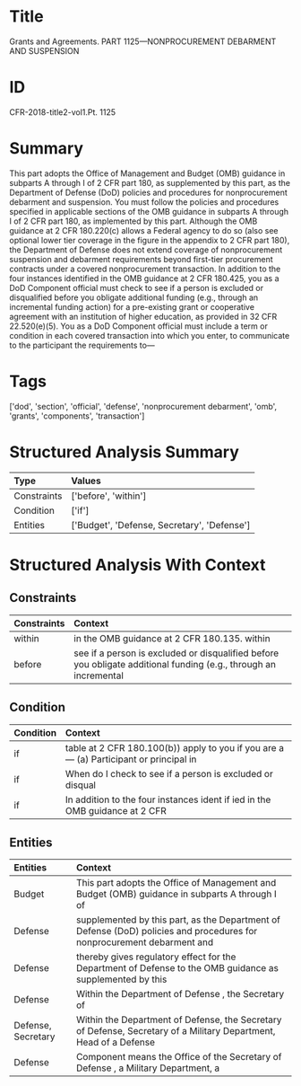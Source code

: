 # Title

 Grants and Agreements. PART 1125—NONPROCUREMENT DEBARMENT AND SUSPENSION


# ID

 CFR-2018-title2-vol1.Pt. 1125


# Summary

This part adopts the Office of Management and Budget (OMB) guidance in subparts A through I of 2 CFR part 180, as supplemented by this part, as the Department of Defense (DoD) policies and procedures for nonprocurement debarment and suspension.
You must follow the policies and procedures specified in applicable sections of the OMB guidance in subparts A through I of 2 CFR part 180, as implemented by this part.
Although the OMB guidance at 2 CFR 180.220(c) allows a Federal agency to do so (also see optional lower tier coverage in the figure in the appendix to 2 CFR part 180), the Department of Defense does not extend coverage of nonprocurement suspension and debarment requirements beyond first-tier procurement contracts under a covered nonprocurement transaction.
In addition to the four instances identified in the OMB guidance at 2 CFR 180.425, you as a DoD Component official must check to see if a person is excluded or disqualified before you obligate additional funding (e.g., through an incremental funding action) for a pre-existing grant or cooperative agreement with an institution of higher education, as provided in 32 CFR 22.520(e)(5).
You as a DoD Component official must include a term or condition in each covered transaction into which you enter, to communicate to the participant the requirements to&#8212;


# Tags

['dod', 'section', 'official', 'defense', 'nonprocurement debarment', 'omb', 'grants', 'components', 'transaction']


# Structured Analysis Summary

| Type        | Values                                      |
|:------------|:--------------------------------------------|
| Constraints | ['before', 'within']                        |
| Condition   | ['if']                                      |
| Entities    | ['Budget', 'Defense, Secretary', 'Defense'] |


# Structured Analysis With Context

 


## Constraints

| Constraints   | Context                                                                                                          |
|:--------------|:-----------------------------------------------------------------------------------------------------------------|
| within        | in the OMB guidance at 2 CFR 180.135. within                                                                     |
| before        | see if a person is excluded or disqualified before you obligate additional funding (e.g., through an incremental |


## Condition

| Condition   | Context                                                                                     |
|:------------|:--------------------------------------------------------------------------------------------|
| if          | table at 2 CFR 180.100(b)) apply to you if you are a&#8212; (a) Participant or principal in |
| if          | When do I check to see  if  a person is excluded or disqual                                 |
| if          | In addition to the four instances ident if ied in the OMB guidance at 2 CFR                 |


## Entities

| Entities           | Context                                                                                                                |
|:-------------------|:-----------------------------------------------------------------------------------------------------------------------|
| Budget             | This part adopts the Office of Management and  Budget (OMB) guidance in subparts A through I of                        |
| Defense            | supplemented by this part, as the Department of Defense (DoD) policies and procedures for nonprocurement debarment and |
| Defense            | thereby gives regulatory effect for the Department of Defense to the OMB guidance as supplemented by this              |
| Defense            | Within the Department of  Defense , the Secretary of                                                                   |
| Defense, Secretary | Within the Department of Defense, the Secretary of  Defense, Secretary of a Military Department, Head of a Defense     |
| Defense            | Component means the Office of the Secretary of Defense , a Military Department, a                                      |


